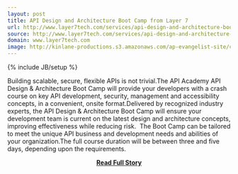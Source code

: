 ```yaml
---
layout: post
title: API Design and Architecture Boot Camp from Layer 7
url: http://www.layer7tech.com/services/api-design-and-architecture-boot-camp
source: http://www.layer7tech.com/services/api-design-and-architecture-boot-camp
domain: www.layer7tech.com
image: http://kinlane-productions.s3.amazonaws.com/ap-evangelist-site/curated/screenshots/7971_www_layer7tech_com.png
---
```

{% include JB/setup %}<p>Building scalable, secure, flexible APIs is not trivial.The API Academy API Design &amp; Architecture Boot Camp will provide your developers with a crash course on key API development, security, management and accessibility concepts, in a convenient, onsite format.Delivered by recognized industry experts, the API Design &amp; Architecture Boot Camp will ensure your development team is current on the latest design and architecture concepts, improving effectiveness while reducing risk.  The Boot Camp can be tailored to meet the unique API business and development needs and abilities of your organization.The full course duration will be between three and five days, depending upon the requirements.</p>
<center><p><a href="http://www.layer7tech.com/services/api-design-and-architecture-boot-camp" style='padding:25px; font-sze:18px; font-weight: bold;'>Read Full Story</a></p></center>
